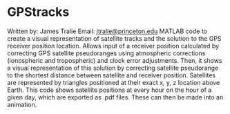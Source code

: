 # GPStracks
Written by: James Tralie
Email: jtralie@princeton.edu
MATLAB code to create a visual representation of satellite tracks and the solution to the GPS receiver position location. Allows input of a receiver position calculated by correcting GPS satellite pseudoranges using atmospheric corrections (ionospheric and tropospheric) and clock error adjustments. Then, it shows a visual representation of this solution by correcting satellite pseudorange to the shortest distance between satellite and receiver position. Satellites are represented by triangles positioned at their exact x, y, z location above Earth. This code shows satellite positions at every hour on the hour of a given day, which are exported as .pdf files. These can then be made into an animation. 
